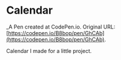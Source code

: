 # Calendar
 _A Pen created at CodePen.io. Original URL: [https://codepen.io/B8bop/pen/GhCAb](https://codepen.io/B8bop/pen/GhCAb).

 Calendar I made for a little project.